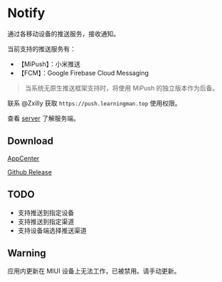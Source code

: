 # Notify

通过各移动设备的推送服务，接收通知。

当前支持的推送服务有：

- 【MiPush】：小米推送
- 【FCM】：Google Firebase Cloud Messaging

> 当系统无原生推送框架支持时，将使用 MiPush 的独立版本作为后备。

联系 @Zxilly 获取 `https://push.learningman.top` 使用权限。

查看 [server](https://github.com/ZNotify/server) 了解服务端。

## Download

[AppCenter](https://install.appcenter.ms/users/zxilly/apps/notify/distribution_groups/public)

[Github Release](https://github.com/ZNotify/android/releases)

## TODO

- 支持推送到指定设备
- 支持推送到指定渠道
- 支持设备端选择推送渠道

## Warning

应用内更新在 MIUI 设备上无法工作，已被禁用。请手动更新。
